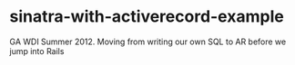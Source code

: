 sinatra-with-activerecord-example
=================================

GA WDI Summer 2012. Moving from writing our own SQL to AR before we jump into Rails
